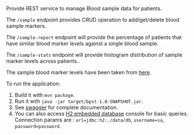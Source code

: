 Provide REST service to manage Blood sample data for patients. 

The `/sample` endpoint provides CRUD operation to add/get/delete blood sample markers.

The `/sample-report` endpoint will provide the percentage of patients that have similar blood marker levels against a single blood sample.

The `/sample-stats` endpoint will provide histogram distribution of sample marker levels across patients..

The sample blood marker levels have been taken from [here](https://www.healthline.com/health/blood-tests#important-blood-tests).

To run the application:

1. Build it with `mvn package`.
2. Run it with `java -jar target/bpst-1.0-SNAPSHOT.jar`.
3. See [swagger](http://localhost:8080/bpst-api/swagger-ui.html) for complete documentation.
4. You can also access [H2 embedded database](http://localhost:8080/bpst-api/h2-console) console for basic queries.
   Connection params are : `url=jdbc:h2:./data/db`, `username=sa`, `password=password`.